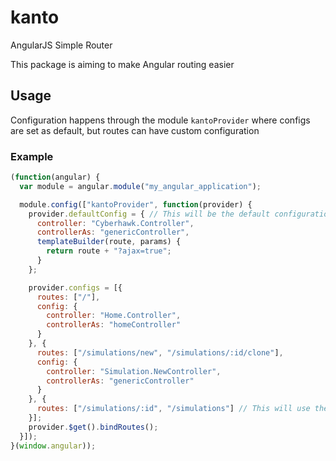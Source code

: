 # kanto
AngularJS Simple Router

This package is aiming to make Angular routing easier

## Usage

Configuration happens through the module `kantoProvider` where configs are set as default, but routes can have custom configuration

### Example
```javascript
(function(angular) {
  var module = angular.module("my_angular_application");

  module.config(["kantoProvider", function(provider) {
    provider.defaultConfig = { // This will be the default configuration for any route
      controller: "Cyberhawk.Controller",
      controllerAs: "genericController",
      templateBuilder(route, params) {
        return route + "?ajax=true";
      }
    };

    provider.configs = [{
      routes: ["/"],
      config: {
        controller: "Home.Controller",
        controllerAs: "homeController"
      }
    }, {
      routes: ["/simulations/new", "/simulations/:id/clone"],
      config: {
        controller: "Simulation.NewController",
        controllerAs: "genericController"
      }
    }, {
      routes: ["/simulations/:id", "/simulations"] // This will use the generic controller
    }];
    provider.$get().bindRoutes();
  }]);
}(window.angular));
```
